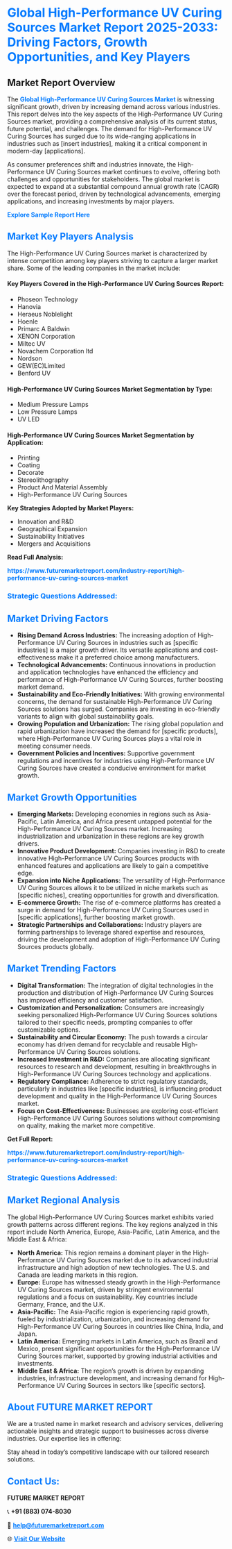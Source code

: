 <h1 style="color: #007BFF;">Global High-Performance UV Curing Sources Market Report 2025-2033: Driving Factors, Growth Opportunities, and Key Players</h1>

<section id="overview">
<h2>Market Report Overview</h2>
<p>The <a href="https://www.futuremarketreport.com/industry-report/high-performance-uv-curing-sources-market" style="color: #007BFF; text-decoration: none;"><strong>Global High-Performance UV Curing Sources Market</strong></a> is witnessing significant growth, driven by increasing demand across various industries. This report delves into the key aspects of the High-Performance UV Curing Sources market, providing a comprehensive analysis of its current status, future potential, and challenges. The demand for High-Performance UV Curing Sources has surged due to its wide-ranging applications in industries such as [insert industries], making it a critical component in modern-day [applications].</p>
<p>As consumer preferences shift and industries innovate, the High-Performance UV Curing Sources market continues to evolve, offering both challenges and opportunities for stakeholders. The global market is expected to expand at a substantial compound annual growth rate (CAGR) over the forecast period, driven by technological advancements, emerging applications, and increasing investments by major players.</p>
</section>

<section id="overview">
<p><a href="https://www.futuremarketreport.com/request-sample/reportId=120024" style="color: #007BFF; text-decoration: none;"><strong>Explore Sample Report Here</strong></a></p>
</section>

<section id="key-players">
<h2 style="color: #007BFF;">Market Key Players Analysis</h2>
<p>The High-Performance UV Curing Sources market is characterized by intense competition among key players striving to capture a larger market share. Some of the leading companies in the market include:</p>
<h4>Key Players Covered in the High-Performance UV Curing Sources Report:</h4>
<ul><li>Phoseon Technology</li><li>Hanovia</li><li>Heraeus Noblelight</li><li>Hoenle</li><li>Primarc A Baldwin</li><li>XENON Corporation</li><li>Miltec UV</li><li>Novachem Corporation ltd</li><li>Nordson</li><li>GEW(EC)Limited</li><li>Benford UV</li></ul>
<h4>High-Performance UV Curing Sources Market Segmentation by Type:</h4>
<ul><li>Medium Pressure Lamps</li><li>Low Pressure Lamps</li><li>UV LED</li></ul>

<h4>High-Performance UV Curing Sources Market Segmentation by Application:</h4>
<ul><li>Printing</li><li>Coating</li><li>Decorate</li><li>Stereolithography</li><li>Product And Material Assembly</li><li>High-Performance UV Curing Sources</li></ul>
<p><strong>Key Strategies Adopted by Market Players:</strong></p>
<ul>
<li>Innovation and R&D</li>
<li>Geographical Expansion</li>
<li>Sustainability Initiatives</li>
<li>Mergers and Acquisitions</li>
</ul>
</section>

<section>
<p><strong>Read Full Analysis: </strong></p><a href="https://www.futuremarketreport.com/industry-report/high-performance-uv-curing-sources-market" style="color: #007BFF; text-decoration: none;"><strong>https://www.futuremarketreport.com/industry-report/high-performance-uv-curing-sources-market</strong></a>
<h3 style="color: #007BFF;">Strategic Questions Addressed:</h3>
</section>

<section id="driving-factors">
<h2 style="color: #007BFF;">Market Driving Factors</h2>
<ul>
<li><strong>Rising Demand Across Industries:</strong> The increasing adoption of High-Performance UV Curing Sources in industries such as [specific industries] is a major growth driver. Its versatile applications and cost-effectiveness make it a preferred choice among manufacturers.</li>
<li><strong>Technological Advancements:</strong> Continuous innovations in production and application technologies have enhanced the efficiency and performance of High-Performance UV Curing Sources, further boosting market demand.</li>
<li><strong>Sustainability and Eco-Friendly Initiatives:</strong> With growing environmental concerns, the demand for sustainable High-Performance UV Curing Sources solutions has surged. Companies are investing in eco-friendly variants to align with global sustainability goals.</li>
<li><strong>Growing Population and Urbanization:</strong> The rising global population and rapid urbanization have increased the demand for [specific products], where High-Performance UV Curing Sources plays a vital role in meeting consumer needs.</li>
<li><strong>Government Policies and Incentives:</strong> Supportive government regulations and incentives for industries using High-Performance UV Curing Sources have created a conducive environment for market growth.</li>
</ul>
</section>

<section id="growth-opportunities">
<h2 style="color: #007BFF;">Market Growth Opportunities</h2>
<ul>
<li><strong>Emerging Markets:</strong> Developing economies in regions such as Asia-Pacific, Latin America, and Africa present untapped potential for the High-Performance UV Curing Sources market. Increasing industrialization and urbanization in these regions are key growth drivers.</li>
<li><strong>Innovative Product Development:</strong> Companies investing in R&D to create innovative High-Performance UV Curing Sources products with enhanced features and applications are likely to gain a competitive edge.</li>
<li><strong>Expansion into Niche Applications:</strong> The versatility of High-Performance UV Curing Sources allows it to be utilized in niche markets such as [specific niches], creating opportunities for growth and diversification.</li>
<li><strong>E-commerce Growth:</strong> The rise of e-commerce platforms has created a surge in demand for High-Performance UV Curing Sources used in [specific applications], further boosting market growth.</li>
<li><strong>Strategic Partnerships and Collaborations:</strong> Industry players are forming partnerships to leverage shared expertise and resources, driving the development and adoption of High-Performance UV Curing Sources products globally.</li>
</ul>
</section>

<section id="trending-factors">
<h2 style="color: #007BFF;">Market Trending Factors</h2>
<ul>
<li><strong>Digital Transformation:</strong> The integration of digital technologies in the production and distribution of High-Performance UV Curing Sources has improved efficiency and customer satisfaction.</li>
<li><strong>Customization and Personalization:</strong> Consumers are increasingly seeking personalized High-Performance UV Curing Sources solutions tailored to their specific needs, prompting companies to offer customizable options.</li>
<li><strong>Sustainability and Circular Economy:</strong> The push towards a circular economy has driven demand for recyclable and reusable High-Performance UV Curing Sources solutions.</li>
<li><strong>Increased Investment in R&D:</strong> Companies are allocating significant resources to research and development, resulting in breakthroughs in High-Performance UV Curing Sources technology and applications.</li>
<li><strong>Regulatory Compliance:</strong> Adherence to strict regulatory standards, particularly in industries like [specific industries], is influencing product development and quality in the High-Performance UV Curing Sources market.</li>
<li><strong>Focus on Cost-Effectiveness:</strong> Businesses are exploring cost-efficient High-Performance UV Curing Sources solutions without compromising on quality, making the market more competitive.</li>
</ul>
</section>

<section>
<p><strong>Get Full Report: </strong></p><a href="https://www.futuremarketreport.com/industry-report/high-performance-uv-curing-sources-market" style="color: #007BFF; text-decoration: none;"><strong>https://www.futuremarketreport.com/industry-report/high-performance-uv-curing-sources-market</strong></a>
<h3 style="color: #007BFF;">Strategic Questions Addressed:</h3>
</section>


<section id="regional-analysis">
<h2 style="color: #007BFF;">Market Regional Analysis</h2>
<p>The global High-Performance UV Curing Sources market exhibits varied growth patterns across different regions. The key regions analyzed in this report include North America, Europe, Asia-Pacific, Latin America, and the Middle East & Africa:</p>
<ul>
<li><strong>North America:</strong> This region remains a dominant player in the High-Performance UV Curing Sources market due to its advanced industrial infrastructure and high adoption of new technologies. The U.S. and Canada are leading markets in this region.</li>
<li><strong>Europe:</strong> Europe has witnessed steady growth in the High-Performance UV Curing Sources market, driven by stringent environmental regulations and a focus on sustainability. Key countries include Germany, France, and the U.K.</li>
<li><strong>Asia-Pacific:</strong> The Asia-Pacific region is experiencing rapid growth, fueled by industrialization, urbanization, and increasing demand for High-Performance UV Curing Sources in countries like China, India, and Japan.</li>
<li><strong>Latin America:</strong> Emerging markets in Latin America, such as Brazil and Mexico, present significant opportunities for the High-Performance UV Curing Sources market, supported by growing industrial activities and investments.</li>
<li><strong>Middle East & Africa:</strong> The region’s growth is driven by expanding industries, infrastructure development, and increasing demand for High-Performance UV Curing Sources in sectors like [specific sectors].</li>
</ul>
</section>

<footer>
<h2 style="color: #007BFF;">About FUTURE MARKET REPORT</h2>
<p>We are a trusted name in market research and advisory services, delivering actionable insights and strategic support to businesses across diverse industries. Our expertise lies in offering:</p>

<p>Stay ahead in today’s competitive landscape with our tailored research solutions.</p>

<h2 style="color: #007BFF;">Contact Us:</h2>
<p><strong>FUTURE MARKET REPORT</strong></p>
<p>📞 <strong>+91 (883) 074-8030</strong></p>
<p>📧 <strong><a href="mailto:help@futuremarketreport.com" style="color: #007BFF;">help@futuremarketreport.com</a></strong></p>
<p>🌐 <strong><a href="https://www.futuremarketreport.com/" style="color: #007BFF;">Visit Our Website</a></strong></p>
</footer>